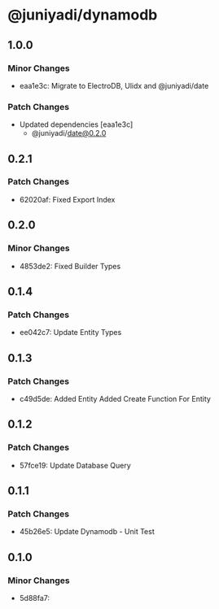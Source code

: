 # @juniyadi/dynamodb

## 1.0.0

### Minor Changes

- eaa1e3c: Migrate to ElectroDB, Ulidx and @juniyadi/date

### Patch Changes

- Updated dependencies [eaa1e3c]
  - @juniyadi/date@0.2.0

## 0.2.1

### Patch Changes

- 62020af: Fixed Export Index

## 0.2.0

### Minor Changes

- 4853de2: Fixed Builder Types

## 0.1.4

### Patch Changes

- ee042c7: Update Entity Types

## 0.1.3

### Patch Changes

- c49d5de: Added Entity
  Added Create Function For Entity

## 0.1.2

### Patch Changes

- 57fce19: Update Database Query

## 0.1.1

### Patch Changes

- 45b26e5: Update Dynamodb - Unit Test

## 0.1.0

### Minor Changes

- 5d88fa7:
